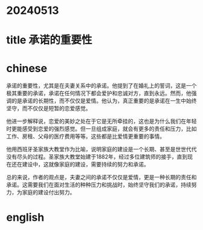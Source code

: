 
# 20240513

# title 承诺的重要性

# chinese 

承诺的重要性，尤其是在夫妻关系中的承诺。他提到了在婚礼上的誓词，这是一个极其重要的承诺，承诺在任何情况下都会爱护和忠诚对方，直到永远。然而，他强调的是承诺的长期性，而不仅仅是爱情。他认为，真正重要的是承诺在一生中始终坚守，而不仅仅是短暂的恋爱感觉。

他进一步解释说，恋爱的美妙之处在于它是无所牵挂的，这也是为什么我们在年轻时更能感受到恋爱的强烈感觉。但一旦组成家庭，就会有更多的责任和压力，比如工作、房租、父母的医疗费用等等。这些都是比爱情更重要的事情。

他用西班牙圣家族大教堂作为比喻，说明家庭的建设是一个长期、甚至是世世代代没有尽头的过程。圣家族大教堂始建于1882年，经过多位建筑师的接手，直到现在还在建设中，这就像家庭的建设，需要持续的努力和承诺。

总的来说，作者的观点是，夫妻之间的承诺不仅仅是爱情，更是一种长期的责任和承诺。这需要我们在面对生活的种种压力和挑战时，始终坚守我们的承诺，持续努力，为家庭的建设付出努力。

# english

